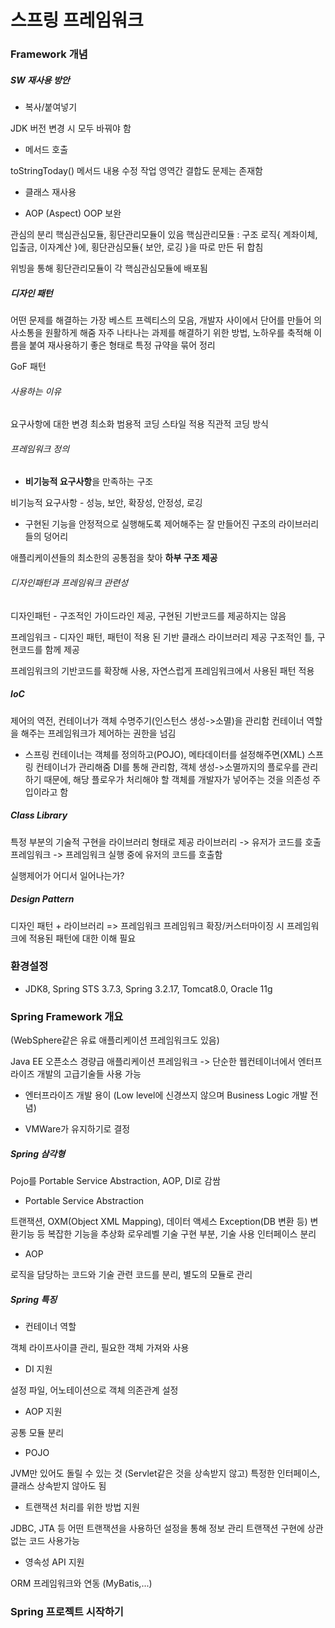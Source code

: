 # 스프링 프레임워크
[](https://tacademy.skplanet.com/live/player/onlineLectureDetail.action?seq=88)

### Framework 개념

##### SW 재사용 방안

* 복사/붙여넣기

JDK 버전 변경 시 모두 바꿔야 함

* 메서드 호출

toStringToday() 메서드 내용 수정
작업 영역간 결합도 문제는 존재함

* 클래스 재사용

* AOP (Aspect)
OOP 보완

관심의 분리
핵심관심모듈, 횡단관리모듈이 있음
핵심관리모듈 : 구조 로직{
    계좌이체, 입출금, 이자계산
}에,
횡단관심모듈{
    보안, 로깅
}을 따로 만든 뒤 합침

위빙을 통해 횡단관리모듈이 각 핵심관심모듈에 배포됨

##### 디자인 패턴

어떤 문제를 해결하는 가장 베스트 프렉티스의 모음, 개발자 사이에서 단어를 만들어 의사소통을 원활하게 해줌
자주 나타나는 과제를 해결하기 위한 방법, 노하우를 축적해 이름을 붙여 재사용하기 좋은 형태로 특정 규약을 묶어 정리

GoF 패턴

###### 사용하는 이유

요구사항에 대한 변경 최소화
범용적 코딩 스타일 적용
직관적 코딩 방식

###### 프레임워크 정의

* **비기능적 요구사항**을 만족하는 구조

비기능적 요구사항 - 성능, 보안, 확장성, 안정성, 로깅

* 구현된 기능을 안정적으로 실행해도록 제어해주는 잘 만들어진 구조의 라이브러리들의 덩어리

애플리케이션들의 최소한의 공통점을 찾아 **하부 구조 제공**

###### 디자인패턴과 프레임워크 관련성

디자인패턴 - 구조적인 가이드라인 제공, 구현된 기반코드를 제공하지는 않음

프레임워크 - 디자인 패턴, 패턴이 적용 된 기반 클래스 라이브러리 제공
구조적인 틀, 구현코드를 함께 제공

프레임워크의 기반코드를 확장해 사용, 자연스럽게 프레임워크에서 사용된 패턴 적용

##### IoC

제어의 역전, 컨테이너가 객체 수명주기(인스턴스 생성->소멸)을 관리함
컨테이너 역할을 해주는 프레임워크가 제어하는 권한을 넘김

* 스프링 컨테이너는 객체를 정의하고(POJO), 메타데이터를 설정해주면(XML) 스프링 컨테이너가 관리해줌
DI를 통해 관리함, 객체 생성->소멸까지의 플로우를 관리하기 때문에, 해당 플로우가 처리해야 할 객체를 개발자가 넣어주는 것을 의존성 주입이라고 함

##### Class Library

특정 부분의 기술적 구현을 라이브러리 형태로 제공
라이브러리 -> 유저가 코드를 호출
프레임워크 -> 프레임워크 실행 중에 유저의 코드를 호출함

실행제어가 어디서 일어나는가?

##### Design Pattern

디자인 패턴 + 라이브러리 => 프레임워크
프레임워크 확장/커스터마이징 시 프레임워크에 적용된 패턴에 대한 이해 필요

### 환경설정

* JDK8, Spring STS 3.7.3, Spring 3.2.17, Tomcat8.0, Oracle 11g

### Spring Framework 개요

(WebSphere같은 유료 애플리케이션 프레임워크도 있음)

Java EE 오픈소스 경량급 애플리케이션 프레임워크
-> 단순한 웹컨테이너에서 엔터프라이즈 개발의 고급기술들 사용 가능

* 엔터프라이즈 개발 용이 (Low level에 신경쓰지 않으며 Business Logic 개발 전념)

* VMWare가 유지하기로 결정

##### Spring 삼각형

Pojo를 Portable Service Abstraction, AOP, DI로 감쌈

* Portable Service Abstraction

트랜잭션, OXM(Object XML Mapping), 데이터 액세스 Exception(DB 변환 등) 변환기능 등 복잡한 기능을 추상화
로우레벨 기술 구현 부분, 기술 사용 인터페이스 분리

* AOP

로직을 담당하는 코드와 기술 관련 코드를 분리, 별도의 모듈로 관리 

##### Spring 특징

* 컨테이너 역할

객체 라이프사이클 관리, 필요한 객체 가져와 사용

* DI 지원

설정 파일, 어노테이션으로 객체 의존관계 설정

* AOP 지원

공통 모듈 분리

* POJO

JVM만 있어도 돌릴 수 있는 것 (Servlet같은 것을 상속받지 않고)
특정한 인터페이스, 클래스 상속받지 않아도 됨

* 트랜잭션 처리를 위한 방법 지원

JDBC, JTA 등 어떤 트랜잭션을 사용하던 설정을 통해 정보 관리
트랜잭션 구현에 상관없는 코드 사용가능

* 영속성 API 지원

ORM 프레임워크와 연동 (MyBatis,...)

### Spring 프로젝트 시작하기